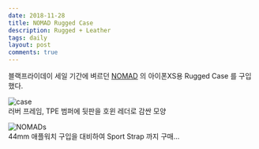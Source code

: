 ```yaml
---
date: 2018-11-28
title: NOMAD Rugged Case
description: Rugged + Leather
tags: daily
layout: post
comments: true
---
```

블랙프라이데이 세일 기간에 벼르던 [NOMAD](https://hellonomad.com/) 의 아이폰XS용 Rugged Case 를 구입했다.

![case](https://lh3.googleusercontent.com/AEoa%5C_g1pxHEsZROPp4BtzoNsI--3Hgz6zcdJcL3HxwF%5C_9q19DLBkZlJYxEcQqOc1L5%5C_gxagvV46hU9vQeu4sroAtl4b0hvuILaDbM0UejYASkH2WXPefNHkyPVSoCVg2wPy3YgyUjw=w2400)  
러버 프레임, TPE 범퍼에 뒷판을 호윈 레더로 감싼 모양  

![NOMADs](https://lh3.googleusercontent.com/7fMYnOsPGhc3RVCgnAuYnZ5cPWi4KYSTkFti6hW92NROJFbpzqvlgGEtdeKLWWtk0T1UZRMlh%5C_JJ2o%5C_OMVyU5chXKCJ20FKVGAOW77cqEk9Rbwarw5TWqshG6TyRR5E-TTAwT3U99A=w2400)  
44mm 애플워치 구입을 대비하여 Sport Strap 까지 구매…
